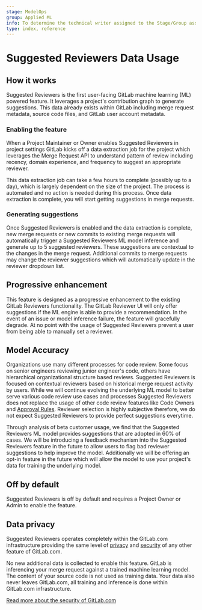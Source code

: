 ```yaml
---
stage: ModelOps
group: Applied ML
info: To determine the technical writer assigned to the Stage/Group associated with this page, see https://about.gitlab.com/handbook/product/ux/technical-writing/#assignments
type: index, reference
---
```


# Suggested Reviewers Data Usage

## How it works

Suggested Reviewers is the first user-facing GitLab machine learning (ML) powered feature. It leverages a project's contribution graph to generate suggestions. This data already exists within GitLab including merge request metadata, source code files, and GitLab user account metadata.

### Enabling the feature

When a Project Maintainer or Owner enables Suggested Reviewers in project settings GitLab kicks off a data extraction job for the project which leverages the Merge Request API to understand pattern of review including recency, domain experience, and frequency to suggest an appropriate reviewer.

This data extraction job can take a few hours to complete (possibly up to a day), which is largely dependent on the size of the project. The process is automated and no action is needed during this process. Once data extraction is complete, you will start getting suggestions in merge requests.

### Generating suggestions

Once Suggested Reviewers is enabled and the data extraction is complete, new merge requests or new commits to existing merge requests will automatically trigger a Suggested Reviewers ML model inference and generate up to 5 suggested reviewers. These suggestions are contextual to the changes in the merge request. Additional commits to merge requests may change the reviewer suggestions which will automatically update in the reviewer dropdown list.

## Progressive enhancement

This feature is designed as a progressive enhancement to the existing GitLab Reviewers functionality. The GitLab Reviewer UI will only offer suggestions if the ML engine is able to provide a recommendation. In the event of an issue or model inference failure, the feature will gracefully degrade. At no point with the usage of Suggested Reviewers prevent a user from being able to manually set a reviewer.

## Model Accuracy

Organizations use many different processes for code review. Some focus on senior engineers reviewing junior engineer's code, others have hierarchical organizational structure based reviews. Suggested Reviewers is focused on contextual reviewers based on historical merge request activity by users. While we will continue evolving the underlying ML model to better serve various code review use cases and processes Suggested Reviewers does not replace the usage of other code review features like Code Owners and [Approval Rules](../approvals/rules.md). Reviewer selection is highly subjective therefore, we do not expect Suggested Reviewers to provide perfect suggestions everytime.

Through analysis of beta customer usage, we find that the Suggested Reviewers ML model provides suggestions that are adopted in 60% of cases. We will be introducing a feedback mechanism into the Suggested Reviewers feature in the future to allow users to flag bad reviewer suggestions to help improve the model. Additionally we will be offering an opt-in feature in the future which will allow the model to use your project's data for training the underlying model.

## Off by default

Suggested Reviewers is off by default and requires a Project Owner or Admin to enable the feature.

## Data privacy

Suggested Reviewers operates completely within the GitLab.com infrastructure providing the same level of [privacy](https://about.gitlab.com/privacy/) and [security](https://about.gitlab.com/security/) of any other feature of GitLab.com.

No new additional data is collected to enable this feature. GitLab is inferencing your merge request against a trained machine learning model. The content of your source code is not used as training data. Your data also never leaves GitLab.com, all training and inference is done within GitLab.com infrastructure.

[Read more about the security of GitLab.com](https://about.gitlab.com/security/faq/)
